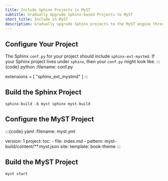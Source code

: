 ```yaml
---
title: Include Sphinx Projects in MyST
subtitle: Gradually Upgrade Sphinx-based Projects to MyST 
short_title: Include in MyST
description: Gradually upgrade Sphinx projects to the MyST engine through the MyST build engine
---
```


## Configure Your Project

The Sphinx `conf.py` for your project should include `sphinx-ext-mystmd`. If your Sphinx project lives under `sphinx`, then your `conf.py` might look like.
:::{code} python
:filename: conf.py

extensions = [
    "sphinx_ext_mystmd"
]
:::

## Build the Sphinx Project

```shell
sphinx-build -b myst sphinx myst-build
```

## Configure the MyST Project

:::{code} yaml
:filename: myst.yml

version: 1
project:
  toc:
    - file: index.md
    - pattern: myst-build/content/**.myst.json
site:
  template: book-theme
:::

## Build the MyST Project
```shell
myst start
```





